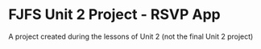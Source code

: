 # FJFS Unit 2 Project - RSVP App
A project created during the lessons of Unit 2 (not the final Unit 2 project)
